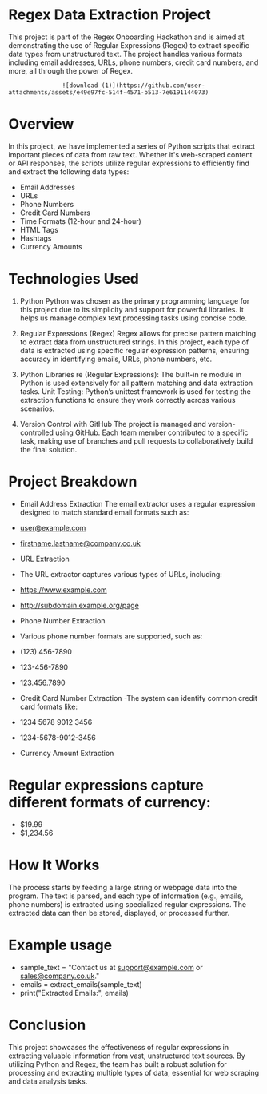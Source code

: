 # Regex Data Extraction Project
This project is part of the Regex Onboarding Hackathon and is aimed at demonstrating the use of Regular Expressions (Regex) to extract specific data types from unstructured text. The project handles various formats including email addresses, URLs, phone numbers, credit card numbers, and more, all through the power of Regex.

                   ![download (1)](https://github.com/user-attachments/assets/e49e97fc-514f-4571-b513-7e6191144073)



# Overview
In this project, we have implemented a series of Python scripts that extract important pieces of data from raw text. Whether it's web-scraped content or API responses, the scripts utilize regular expressions to efficiently find and extract the following data types:

- Email Addresses
- URLs
- Phone Numbers
- Credit Card Numbers
- Time Formats (12-hour and 24-hour)
- HTML Tags
- Hashtags
- Currency Amounts
# Technologies Used
 1. Python
Python was chosen as the primary programming language for this project due to its simplicity and support for powerful libraries. It helps us manage complex text processing tasks using concise code.

 2. Regular Expressions (Regex)
Regex allows for precise pattern matching to extract data from unstructured strings. In this project, each type of data is extracted using specific regular expression patterns, ensuring accuracy in identifying emails, URLs, phone numbers, etc.

 3. Python Libraries
re (Regular Expressions): The built-in re module in Python is used extensively for all pattern matching and data extraction tasks.
Unit Testing: Python’s unittest framework is used for testing the extraction functions to ensure they work correctly across various scenarios.
 4. Version Control with GitHub
The project is managed and version-controlled using GitHub. Each team member contributed to a specific task, making use of branches and pull requests to collaboratively build the final solution.

# Project Breakdown
- Email Address Extraction
The email extractor uses a regular expression designed to match standard email formats such as:

- user@example.com
- firstname.lastname@company.co.uk
- URL Extraction
- The URL extractor captures various types of URLs, including:

- https://www.example.com
- http://subdomain.example.org/page
- Phone Number Extraction
- Various phone number formats are supported, such as:

- (123) 456-7890
- 123-456-7890
- 123.456.7890
- Credit Card Number Extraction
-The system can identify common credit card formats like:

- 1234 5678 9012 3456
- 1234-5678-9012-3456
- Currency Amount Extraction
# Regular expressions capture different formats of currency:

- $19.99
- $1,234.56
# How It Works
The process starts by feeding a large string or webpage data into the program. The text is parsed, and each type of information (e.g., emails, phone numbers) is extracted using specialized regular expressions. The extracted data can then be stored, displayed, or processed further.


# Example usage
- sample_text = "Contact us at support@example.com or sales@company.co.uk."
- emails = extract_emails(sample_text)
- print("Extracted Emails:", emails)
# Conclusion
This project showcases the effectiveness of regular expressions in extracting valuable information from vast, unstructured text sources. By utilizing Python and Regex, the team has built a robust solution for processing and extracting multiple types of data, essential for web scraping and data analysis tasks.

